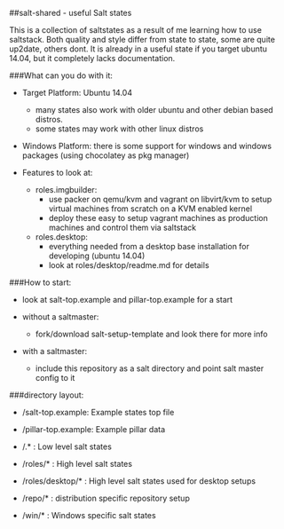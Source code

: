 ##salt-shared - useful Salt states

This is a collection of saltstates as a result of me learning how to use saltstack.
Both quality and style differ from state to state, some are quite up2date, others dont.
It is already in a useful state if you target ubuntu 14.04, but it completely lacks documentation.

###What can you do with it:

 * Target Platform: Ubuntu 14.04
   * many states also work with older ubuntu and other debian based distros.
   * some states may work with other linux distros
 * Windows Platform: there is some support for windows and windows packages (using chocolatey as pkg manager)

 * Features to look at:
   * roles.imgbuilder:
     * use packer on qemu/kvm and vagrant on libvirt/kvm to setup virtual machines from scratch on a KVM enabled kernel
     * deploy these easy to setup vagrant machines as production machines and control them via saltstack
   * roles.desktop:
     * everything needed from a desktop base installation for developing (ubuntu 14.04)
     * look at roles/desktop/readme.md for details

###How to start:

 * look at salt-top.example and pillar-top.example for a start

 * without a saltmaster:
   * fork/download salt-setup-template and look there for more info

 * with a saltmaster:
   * include this repository as a salt directory and point salt master config to it


###directory layout:

 * /salt-top.example: Example states top file
 * /pillar-top.example: Example pillar data

 * /.*      : Low level salt states
 * /roles/* : High level salt states
 * /roles/desktop/*
            : High level salt states used for desktop setups 

 * /repo/*  : distribution specific repository setup
 * /win/*   : Windows specific salt states


